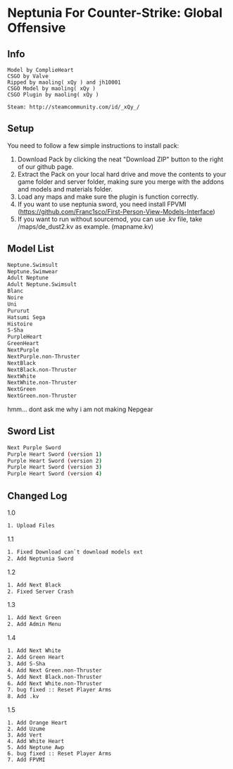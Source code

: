 # Neptunia For Counter-Strike: Global Offensive

## Info

	Model by ComplieHeart
	CSGO by Valve
	Ripped by maoling( xQy ) and jh10001
	CSGO Model by maoling( xQy )
	CSGO Plugin by maoling( xQy ) 

	Steam: http://steamcommunity.com/id/_xQy_/


## Setup

You need to follow a few simple instructions to install pack:

1. Download Pack by clicking the neat "Download ZIP" button to the right of our github page.
2. Extract the Pack on your local hard drive and move the contents to your game folder and server folder, making sure you merge with the addons and models and materials folder.
3. Load any maps and make sure the plugin is function correctly.
4. If you want to use neptunia sword, you need install FPVMI (https://github.com/Franc1sco/First-Person-View-Models-Interface)
5. If you want to run without sourcemod, you can use .kv file, take /maps/de_dust2.kv as example. (mapname.kv)


## Model List

```bash
Neptune.Swimsult
Neptune.Swimwear
Adult Neptune
Adult Neptune.Swimsult
Blanc
Noire
Uni
Pururut
Hatsumi Sega
Histoire
S-Sha
PurpleHeart
GreenHeart
NextPurple
NextPurple.non-Thruster
NextBlack
NextBlack.non-Thruster
NextWhite
NextWhite.non-Thruster
NextGreen
NextGreen.non-Thruster

```
hmm... dont ask me why i am not making Nepgear

## Sword List

```bash
Next Purple Sword
Purple Heart Sword (version 1)
Purple Heart Sword (version 2)
Purple Heart Sword (version 3)
Purple Heart Sword (version 4)
```

## Changed Log

1.0
```bash
1. Upload Files
```

1.1
```bash
1. Fixed Download can`t download models ext
2. Add Neptunia Sword
```

1.2
```bash
1. Add Next Black
2. Fixed Server Crash
```

1.3
```bash
1. Add Next Green
2. Add Admin Menu
```


1.4
```bash
1. Add Next White
2. Add Green Heart
3. Add S-Sha
4. Add Next Green.non-Thruster
5. Add Next Black.non-Thruster
6. Add Next White.non-Thruster
7. bug fixed :: Reset Player Arms
8. Add .kv
```

1.5
```base
1. Add Orange Heart
2. Add Uzume
3. Add Vert
4. Add White Heart
5. Add Neptune Awp
6. bug fixed :: Reset Player Arms
7. Add FPVMI
```